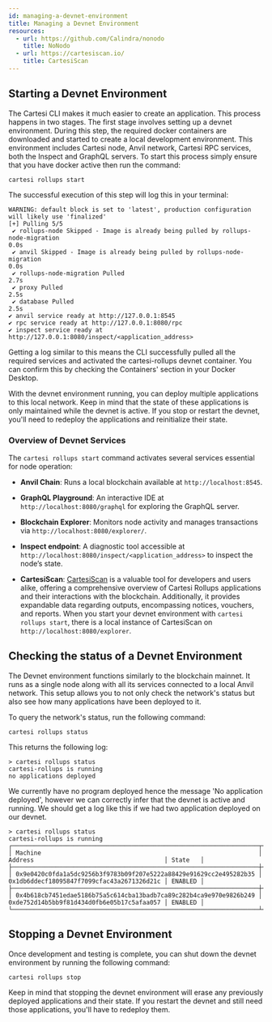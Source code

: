 ```yaml
---
id: managing-a-devnet-environment
title: Managing a Devnet Environment
resources:
  - url: https://github.com/Calindra/nonodo
    title: NoNodo
  - url: https://cartesiscan.io/
    title: CartesiScan
---
```



## Starting a Devnet Environment
The Cartesi CLI makes it much easier to create an application. This process happens in two stages. The first stage involves setting up a devnet environment. During this step, the required docker containers are downloaded and started to create a local development environment. This environment includes Cartesi node, Anvil network, Cartesi RPC services, both the Inspect and GraphQL servers. To start this process simply ensure that you have docker active then run the command: 

```shell
cartesi rollups start
```

The successful execution of this step will log this in your terminal:

```shell
WARNING: default block is set to 'latest', production configuration will likely use 'finalized'
[+] Pulling 5/5
 ✔ rollups-node Skipped - Image is already being pulled by rollups-node-migration                                                                                                                                                        0.0s 
 ✔ anvil Skipped - Image is already being pulled by rollups-node-migration                                                                                                                                                               0.0s 
 ✔ rollups-node-migration Pulled                                                                                                                                                                                                         2.7s 
 ✔ proxy Pulled                                                                                                                                                                                                                          2.5s 
 ✔ database Pulled                                                                                                                                                                                                                       2.5s 
✔ anvil service ready at http://127.0.0.1:8545
✔ rpc service ready at http://127.0.0.1:8080/rpc
✔ inspect service ready at http://127.0.0.1:8080/inspect/<application_address>
```


Getting a log similar to this means the CLI successfully pulled all the required services and activated the cartesi-rollups devnet container. You can confirm this by checking the Containers' section in your Docker Desktop.

With the devnet environment running, you can deploy multiple applications to this local network. Keep in mind that the state of these applications is only maintained while the devnet is active. If you stop or restart the devnet, you'll need to redeploy the applications and reinitialize their state.


### Overview of Devnet Services

The `cartesi rollups start` command activates several services essential for node operation:

- **Anvil Chain**: Runs a local blockchain available at `http://localhost:8545`.

- **GraphQL Playground**: An interactive IDE at `http://localhost:8080/graphql` for exploring the GraphQL server.

- **Blockchain Explorer**: Monitors node activity and manages transactions via `http://localhost:8080/explorer/`.

- **Inspect endpoint**: A diagnostic tool accessible at `http://localhost:8080/inspect/<application_address>` to inspect the node’s state.

- **CartesiScan**: [CartesiScan](https://cartesiscan.io/) is a valuable tool for developers and users alike, offering a comprehensive overview of Cartesi Rollups applications and their interactions with the blockchain. Additionally, it provides expandable data regarding outputs, encompassing notices, vouchers, and reports. When you start your devnet environment with `cartesi rollups start`, there is a local instance of CartesiScan on `http://localhost:8080/explorer`.


## Checking the status of a Devnet Environment

The Devnet environment functions similarly to the blockchain mainnet. It runs as a single node along with all its services connected to a local Anvil network. This setup allows you to not only check the network's status but also see how many applications have been deployed to it.

To query the network's status, run the following command:

```shell
cartesi rollups status
```

This returns the following log:

```shell
> cartesi rollups status
cartesi-rollups is running
no applications deployed
```

We currently have no program deployed hence the message 'No application deployed', however we can correctly infer that the devnet is active and running. We should get a log like this if we had two application deployed on our devnet.

```shell
> cartesi rollups status
cartesi-rollups is running
┌────────────────────────────────────────────────────────────────────┬────────────────────────────────────────────┬─────────┐
│ Machine                                                            │ Address                                    │ State   │
├────────────────────────────────────────────────────────────────────┼────────────────────────────────────────────┼─────────┤
│ 0x9e0420c0fda1a5dc9256b3f9783b09f207e5222a88429e91629cc2e495282b35 │ 0x1db6ddecf18095847f7099cfac43a2671326d21c │ ENABLED │
├────────────────────────────────────────────────────────────────────┼────────────────────────────────────────────┼─────────┤
│ 0x4b618cb7451edae5186b75a5c614cba13badb7ca89c282b4ca9e970e9826b249 │ 0xde752d14b5bb9f81d434d0fb6e05b17c5afaa057 │ ENABLED │
└────────────────────────────────────────────────────────────────────┴────────────────────────────────────────────┴─────────┘
```

## Stopping a Devnet Environment
Once development and testing is complete, you can shut down the devnet environment by running the following command:

```shell
cartesi rollups stop
```

Keep in mind that stopping the devnet environment will erase any previously deployed applications and their state. If you restart the devnet and still need those applications, you'll have to redeploy them.


